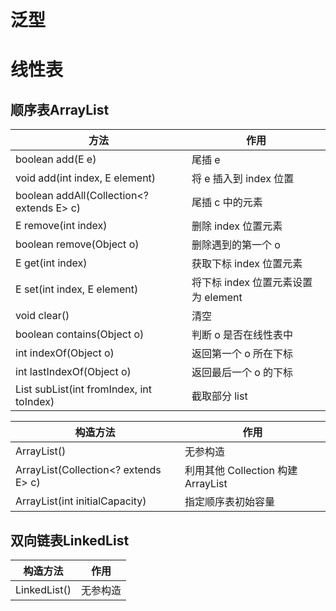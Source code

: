 # 泛型

# 线性表

## 顺序表ArrayList

| 方法                                        | 作用                                |
| ------------------------------------------- | ----------------------------------- |
| boolean add(E e)                            | 尾插 e                              |
| void add(int index, E element)              | 将 e 插入到 index 位置              |
| boolean addAll(Collection<? extends E> c)   | 尾插 c 中的元素                     |
| E remove(int index)                         | 删除 index 位置元素                 |
| boolean remove(Object o)                    | 删除遇到的第一个 o                  |
| E get(int index)                            | 获取下标 index 位置元素             |
| E set(int index, E element)                 | 将下标 index 位置元素设置为 element |
| void clear()                                | 清空                                |
| boolean contains(Object o)                  | 判断 o 是否在线性表中               |
| int indexOf(Object o)                       | 返回第一个 o 所在下标               |
| int lastIndexOf(Object o)                   | 返回最后一个 o 的下标               |
| List<E> subList(int fromIndex, int toIndex) | 截取部分 list                       |



| 构造方法                             | 作用                               |
| ------------------------------------ | ---------------------------------- |
| ArrayList()                          | 无参构造                           |
| ArrayList(Collection<? extends E> c) | 利用其他 Collection 构建 ArrayList |
| ArrayList(int initialCapacity)       | 指定顺序表初始容量                 |



## 双向链表LinkedList

| 构造方法     | 作用     |
| ------------ | -------- |
| LinkedList() | 无参构造 |


